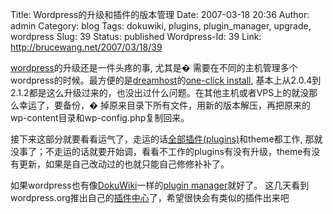Title: Wordpress的升级和插件的版本管理
Date: 2007-03-18 20:36
Author: admin
Category: blog
Tags: dokuwiki, plugins, plugin_manager, upgrade, wordpress
Slug: 39
Status: published
Wordpress-Id: 39
Link: http://brucewang.net/2007/03/18/39

[wordpress](http://wordpress.org)的升级还是一件头疼的事, 尤其是�
需要在不同的主机管理多个wordpress的时候。最方便的是[dreamhost](http://www.dreamhost.com)的[one-click
install](http://wiki.dreamhost.com/index.php/KB_/_Account_Control_Panel_/_Goodies_::_One-Click_Installs_/_WordPress_Blog),
基本上从2.0.4到2.1.2都是这么升级过来的，也没出过什么问题。在其他主机或者VPS上的就没那么幸运了，要备份，�
掉原来目录下所有文件，用新的版本解压，再把原来的wp-content目录和wp-config.php复制回来。

接下来这部分就要看看运气了，走运的话[全部插件(plugins)](http://brucewang.net/plugins-used/)和theme都工作,
那就没事了；不走运的话就要开始调，看看不工作的plugins有没有升级，theme有没有更新，如果是自己改动过的也就只能自己修修补补了。

如果wordpress也有像[DokuWiki](http://www.splitbrain.org/projects/dokuwiki)一样的[plugin
manager](http://wiki.splitbrain.org/plugin:plugin_manager)就好了。
这几天看到wordpress.org推出自己的[插件中心](http://wordpress.org/extend/plugins/)了，希望很快会有类似的插件出来吧
